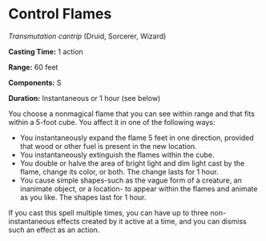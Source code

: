 # Control Flames
*Transmutation cantrip* (Druid, Sorcerer, Wizard)

**Casting Time:** 1 action

**Range:** 60 feet

**Components:** S

**Duration:** Instantaneous or 1 hour (see below)

You choose a nonmagical flame that you can see within range and that fits within a 5-foot cube. You affect it in one of the following ways:
* You instantaneously expand the flame 5 feet in one direction, provided that wood or other fuel is present in the new location.
* You instantaneously extinguish the flames within the cube.
* You double or halve the area of bright light and dim light cast by the flame, change its color, or both. The change lasts for 1 hour.
* You cause simple shapes-such as the vague form of a creature, an inanimate object, or a location- to appear within the flames and animate as you like. The shapes last for 1 hour.

If you cast this spell multiple times, you can have up to three non-instantaneous effects created by it active at a time, and you can dismiss such an effect as an action.
